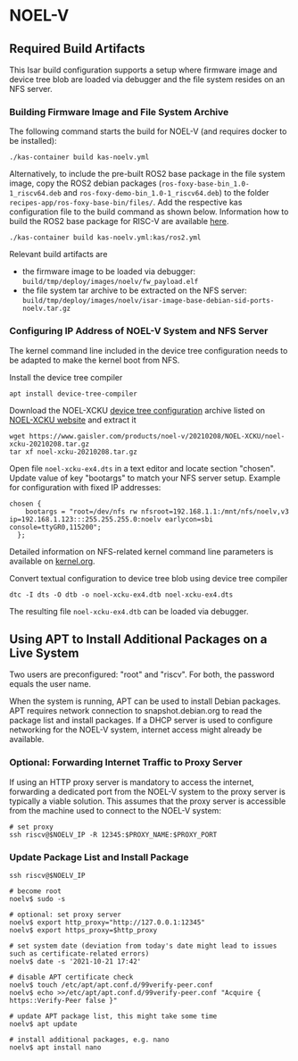 # NOEL-V

## Required Build Artifacts

This Isar build configuration supports a setup where firmware image and device tree blob are loaded via debugger and the file system resides on an NFS server.

### Building Firmware Image and File System Archive

The following command starts the build for NOEL-V (and requires docker to be installed):

    ./kas-container build kas-noelv.yml

Alternatively, to include the pre-built ROS2 base package in the file system image, copy the ROS2 debian packages (```ros-foxy-base-bin_1.0-1_riscv64.deb``` and ```ros-foxy-demo-bin_1.0-1_riscv64.deb```) to the folder ```recipes-app/ros-foxy-base-bin/files/```. Add the respective kas configuration file to the build command as shown below. Information how to build the ROS2 base package for RISC-V are available [here](ROS2.md).

    ./kas-container build kas-noelv.yml:kas/ros2.yml

Relevant build artifacts are
  - the firmware image to be loaded via debugger: ```build/tmp/deploy/images/noelv/fw_payload.elf```
  - the file system tar archive to be extracted on the NFS server: ```build/tmp/deploy/images/noelv/isar-image-base-debian-sid-ports-noelv.tar.gz```

### Configuring IP Address of NOEL-V System and NFS Server

The kernel command line included in the device tree configuration needs to be adapted to make the kernel boot from NFS.

Install the device tree compiler

    apt install device-tree-compiler

Download the NOEL-XCKU [device tree configuration](https://www.gaisler.com/products/noel-v/20210208/NOEL-XCKU/noel-xcku-20210208.tar.gz) archive listed on [NOEL-XCKU website](https://www.gaisler.com/index.php/products/processors/noel-v-examples/noel-xcku) and extract it

```
wget https://www.gaisler.com/products/noel-v/20210208/NOEL-XCKU/noel-xcku-20210208.tar.gz
tar xf noel-xcku-20210208.tar.gz
```

Open file ```noel-xcku-ex4.dts``` in a text editor and locate section "chosen". Update value of key "bootargs" to match your NFS server setup. Example for configuration with fixed IP addresses:

```
chosen {
    bootargs = "root=/dev/nfs rw nfsroot=192.168.1.1:/mnt/nfs/noelv,v3 ip=192.168.1.123:::255.255.255.0:noelv earlycon=sbi console=ttyGR0,115200";
  };
```

Detailed information on NFS-related kernel command line parameters is available on [kernel.org](https://www.kernel.org/doc/html/latest/admin-guide/nfs/nfsroot.html).

Convert textual configuration to device tree blob using device tree compiler

    dtc -I dts -O dtb -o noel-xcku-ex4.dtb noel-xcku-ex4.dts

The resulting file ```noel-xcku-ex4.dtb``` can be loaded via debugger.

## Using APT to Install Additional Packages on a Live System

Two users are preconfigured: "root" and "riscv". For both, the password equals the user name.

When the system is running, APT can be used to install Debian packages. APT requires network connection to snapshot.debian.org to read the package list and install packages. If a DHCP server is used to configure networking for the NOEL-V system, internet access might already be available.

### Optional: Forwarding Internet Traffic to Proxy Server

If using an HTTP proxy server is mandatory to access the internet, forwarding a dedicated port from the NOEL-V system to the proxy server is typically a viable solution. This assumes that the proxy server is accessible from the machine used to connect to the NOEL-V system:
```
# set proxy
ssh riscv@$NOELV_IP -R 12345:$PROXY_NAME:$PROXY_PORT
```

### Update Package List and Install Package
```
ssh riscv@$NOELV_IP

# become root
noelv$ sudo -s

# optional: set proxy server
noelv$ export http_proxy="http://127.0.0.1:12345"
noelv$ export https_proxy=$http_proxy

# set system date (deviation from today's date might lead to issues such as certificate-related errors)
noelv$ date -s '2021-10-21 17:42'

# disable APT certificate check
noelv$ touch /etc/apt/apt.conf.d/99verify-peer.conf
noelv$ echo >>/etc/apt/apt.conf.d/99verify-peer.conf "Acquire { https::Verify-Peer false }"

# update APT package list, this might take some time
noelv$ apt update

# install additional packages, e.g. nano
noelv$ apt install nano
```
